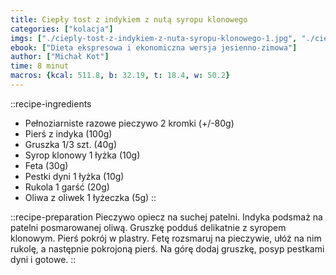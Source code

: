 ```yaml
---
title: Ciepły tost z indykiem z nutą syropu klonowego
categories: ["kolacja"]
imgs: ["./cieply-tost-z-indykiem-z-nuta-syropu-klonowego-1.jpg", "./cieply-tost-z-indykiem-z-nuta-syropu-klonowego-2.jpg"]
ebook: ["Dieta ekspresowa i ekonomiczna wersja jesienno-zimowa"]
author: ["Michał Kot"]
time: 8 minut
macros: {kcal: 511.8, b: 32.19, t: 18.4, w: 50.2}
---
```


::recipe-ingredients
- Pełnoziarniste razowe pieczywo 2 kromki (+/-80g)
- Pierś z indyka (100g)
- Gruszka 1/3 szt. (40g)
- Syrop klonowy 1 łyżka (10g)
- Feta (30g)
- Pestki dyni 1 łyżka (10g)
- Rukola 1 garść (20g)
- Oliwa z oliwek 1 łyżeczka (5g)
::

::recipe-preparation
Pieczywo opiecz na suchej patelni. Indyka podsmaż na patelni posmarowanej oliwą. Gruszkę podduś delikatnie z syropem klonowym. Pierś pokrój w plastry. Fetę rozsmaruj na pieczywie, ułóż na nim rukolę, a następnie pokrojoną pierś. Na górę dodaj gruszkę, posyp pestkami dyni i gotowe.
::